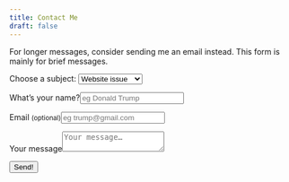 ```yaml
---
title: Contact Me
draft: false
---
```

For longer messages, consider sending me an email instead. This form is mainly for brief messages.

<form name="contact" id="form" netlify>
    <p><label>Choose a subject:</label>
      <select name="subject" required>
        <option value="Website issue">Website issue</option>
        <option value="Something else">Something else</option>
      </select>
    </p>
    <p>
      <label>What’s your name?<input type="text" name="name" placeholder="eg Donald Trump" required /></label>
    </p>
    <p>
      <label>Email <small>(optional)</small><input type="email" name="email" placeholder="eg trump@gmail.com" /></label>
    </p>
    <p>
      <label>Your message<textarea type="text" name="message" required placeholder="Your message…" /></textarea>
    </p>
  </section>
  <p>
    <button type="submit"><span>S</span><span>e</span><span>n</span><span>d</span><span>!</span></button>
  </p>
</form>